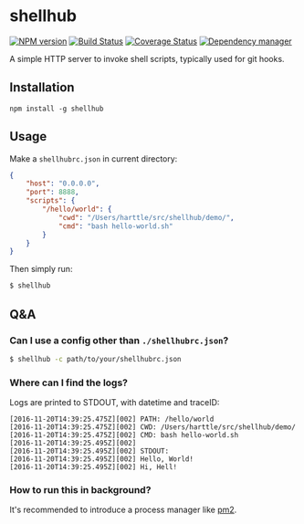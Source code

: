# shellhub

[![NPM version](https://img.shields.io/npm/v/shellhub.svg?style=flat)](https://www.npmjs.org/package/shellhub)
[![Build Status](https://travis-ci.org/harttle/shellhub.svg?branch=master)](https://travis-ci.org/harttle/shellhub)
[![Coverage Status](https://img.shields.io/coveralls/harttle/shellhub/master.svg)](https://coveralls.io/github/harttle/shellhub?branch=master)
[![Dependency manager](https://img.shields.io/david/harttle/shellhub.svg?style=flat)](https://david-dm.org/harttle/shellhub)

A simple HTTP server to invoke shell scripts, typically used for git hooks.

## Installation

```
npm install -g shellhub
```

## Usage

Make a `shellhubrc.json` in current directory:

```json
{
    "host": "0.0.0.0",
    "port": 8888,
    "scripts": {
        "/hello/world": {
            "cwd": "/Users/harttle/src/shellhub/demo/",
            "cmd": "bash hello-world.sh"
        }
    }
}
```

Then simply run:

```bash
$ shellhub
```

## Q&A

### Can I use a config other than `./shellhubrc.json`?

```bash
$ shellhub -c path/to/your/shellhubrc.json
```

### Where can I find the logs?

Logs are printed to STDOUT, with datetime and traceID:

```
[2016-11-20T14:39:25.475Z][002] PATH: /hello/world
[2016-11-20T14:39:25.475Z][002] CWD: /Users/harttle/src/shellhub/demo/
[2016-11-20T14:39:25.475Z][002] CMD: bash hello-world.sh
[2016-11-20T14:39:25.495Z][002]
[2016-11-20T14:39:25.495Z][002] STDOUT:
[2016-11-20T14:39:25.495Z][002] Hello, World!
[2016-11-20T14:39:25.495Z][002] Hi, Hell!
```

### How to run this in background?

It's recommended to introduce a process manager like [pm2][pm2].

[pm2]: https://github.com/Unitech/pm2
